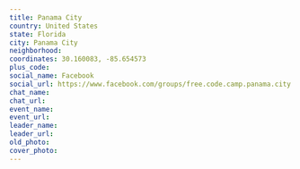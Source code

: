 ```yaml
---
title: Panama City
country: United States
state: Florida
city: Panama City
neighborhood: 
coordinates: 30.160083, -85.654573
plus_code:
social_name: Facebook
social_url: https://www.facebook.com/groups/free.code.camp.panama.city.florida
chat_name:
chat_url:
event_name:
event_url:
leader_name:
leader_url:
old_photo: 
cover_photo:
---
```

